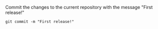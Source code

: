 Commit the changes to the current repository with the message "First release!"

    git commit -m "First release!"
